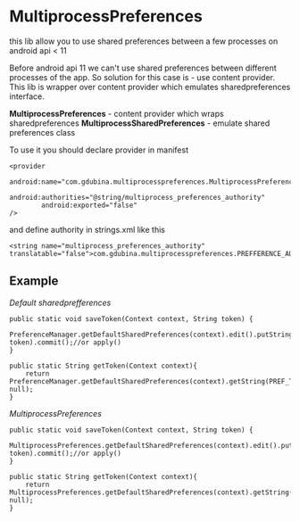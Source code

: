 MultiprocessPreferences
=======================

this lib allow you to use shared preferences between a few processes on android  api &lt; 11

Before android api 11 we can't use shared preferences between different processes of the app. 
So solution for this case is - use content provider. This lib is wrapper over content provider which emulates sharedpreferences interface.  

  

**MultiprocessPreferences** - content provider which wraps sharedpreferences 
**MultiprocessSharedPreferences** - emulate shared preferences class

To use it you should declare provider in manifest 

	<provider 
            android:name="com.gdubina.multiprocesspreferences.MultiprocessPreferences" 
            android:authorities="@string/multiprocess_preferences_authority"
            android:exported="false"
	/>
    
and define authority in strings.xml like this

	<string name="multiprocess_preferences_authority" translatable="false">com.gdubina.multiprocesspreferences.PREFFERENCE_AUTHORITY</string>


## Example

*Default sharedprefferences*  


	public static void saveToken(Context context, String token) {
		PreferenceManager.getDefaultSharedPreferences(context).edit().putString(PREF_TOKEN, token).commit();//or apply()
	}
	
	public static String getToken(Context context){
		return PreferenceManager.getDefaultSharedPreferences(context).getString(PREF_TOKEN, null);
	}



*MultiprocessPreferences*


	public static void saveToken(Context context, String token) {
		MultiprocessPreferences.getDefaultSharedPreferences(context).edit().putString(PREF_TOKEN, token).commit();//or apply()
	}
	
	public static String getToken(Context context){
		return MultiprocessPreferences.getDefaultSharedPreferences(context).getString(PREF_TOKEN, null);
	}
